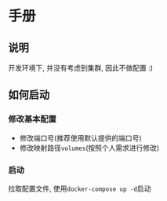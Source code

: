 # 手册

## 说明

开发环境下, 并没有考虑到集群, 因此不做配置 :)

## 如何启动

### 修改基本配置

- 修改端口号(推荐使用默认提供的端口号)
- 修改映射路径`volumes`(按照个人需求进行修改)

### 启动

拉取配置文件, 使用`docker-compose up -d`启动